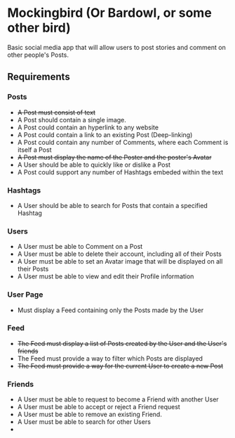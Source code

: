 # Mockingbird (Or Bardowl, or some other bird)

Basic social media app that will allow users to post stories and comment on other people's Posts.

## Requirements

### Posts

- ~~A Post must consist of text~~
- A Post should contain a single image.
- A Post could contain an hyperlink to any website
- A Post could contain a link to an existing Post (Deep-linking)
- A Post could contain any number of Comments, where each Comment is itself a Post
- ~~A Post must display the name of the Poster and the poster's Avatar~~
- A User should be able to quickly like or dislike a Post
- A Post could support any number of Hashtags embeded within the text

### Hashtags

- A User should be able to search for Posts that contain a specified Hashtag

### Users

- A User must be able to Comment on a Post
- A User must be able to delete their account, including all of their Posts
- A User must be able to set an Avatar image that will be displayed on all their Posts
- A User must be able to view and edit their Profile information

### User Page

- Must display a Feed containing only the Posts made by the User

### Feed

- ~~The Feed must display a list of Posts created by the User and the User's friends~~
- The Feed must provide a way to filter which Posts are displayed
- ~~The Feed must provide a way for the current User to create a new Post~~

### Friends

- A User must be able to request to become a Friend with another User
- A User must be able to accept or reject a Friend request
- A User must be able to remove an existing Friend.
- A User must be able to search for other Users
-
